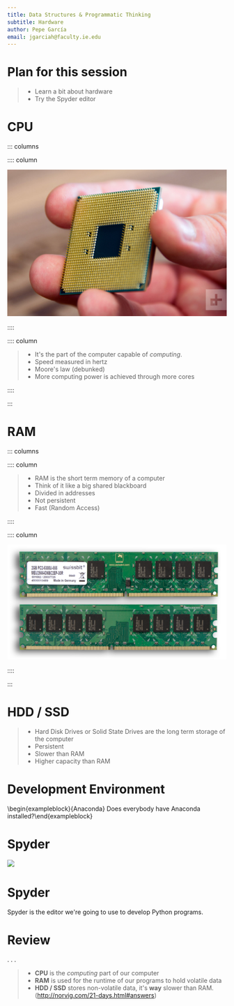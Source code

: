 ```yaml
---
title: Data Structures & Programmatic Thinking
subtitle: Hardware
author: Pepe García
email: jgarciah@faculty.ie.edu
---
```


# Plan for this session

>- Learn a bit about hardware
>- Try the Spyder editor

# CPU

::: columns

:::: column

![](./img/cpu.jpg)

::::

:::: column

>- It's the part of the computer capable of _computing_.
>- Speed measured in hertz
>- Moore's law (debunked)
>- More computing power is achieved through more cores

::::

:::

# RAM

::: columns

:::: column

>- RAM is the short term memory of a computer
>- Think of it like a big shared blackboard
>- Divided in addresses
>- Not persistent
>- Fast (Random Access)

::::

:::: column

![](./img/ram.jpg)

::::

:::

# HDD / SSD

>- Hard Disk Drives or Solid State Drives are the long term storage of the computer
>- Persistent
>- Slower than RAM
>- Higher capacity than RAM


# Development Environment

\begin{exampleblock}{Anaconda} Does everybody have Anaconda installed?\end{exampleblock}

# Spyder

![](./img/spyder.png)

# Spyder

Spyder is the editor we're going to use to develop Python programs.

# Review

. . .

>- **CPU** is the _computing_ part of our computer
>- **RAM** is used for the runtime of our programs to hold volatile data
>- **HDD / SSD** stores non-volatile data, it's **way** slower than RAM. (http://norvig.com/21-days.html#answers)